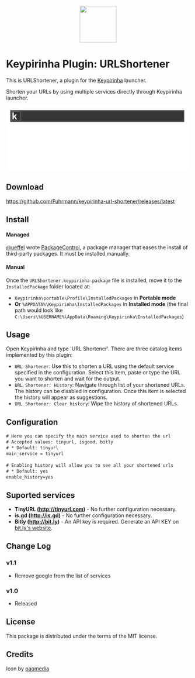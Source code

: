 <p align="center">
  <img src="src/urlshortener.ico" width="100" height="100" />
</p>

# Keypirinha Plugin: URLShortener

This is URLShortener, a plugin for the
[Keypirinha](http://keypirinha.com) launcher.

Shorten your URLs by using multiple services directly through Keypirinha launcher.

![Demo](usage.gif)

## Download
https://github.com/Fuhrmann/keypirinha-url-shortener/releases/latest


## Install

#### Managed
[@ueffel](https://github.com/ueffel) wrote [PackageControl](https://github.com/ueffel/Keypirinha-PackageControl), a package manager that eases the install of third-party packages.
It must be installed manually.

#### Manual
Once the `URLShortener.keypirinha-package` file is installed,
move it to the `InstalledPackage` folder located at:

* `Keypirinha\portable\Profile\InstalledPackages` in **Portable mode**
* **Or** `%APPDATA%\Keypirinha\InstalledPackages` in **Installed mode** (the
  final path would look like
  `C:\Users\%USERNAME%\AppData\Roaming\Keypirinha\InstalledPackages`)


## Usage

Open Keypirinha and type 'URL Shortener'. There are three catalog items implemented by this plugin:

- `URL Shortener`: Use this to shorten a URL using the default service specified in the configuration. Select this item, paste or type the URL you want to shorten and wait for the output.
- `URL Shortener: History`: Navigate through list of your shortened URLs. The history can be disabled in configuration. Once this item is selected the history will appear as suggestions.
- `URL Shortener: Clear history`: Wipe the history of shortened URLs.

## Configuration

```
# Here you can specify the main service used to shorten the url
# Accepted values: tinyurl, isgood, bitly
# * Default: tinyurl
main_service = tinyurl

# Enabling history will allow you to see all your shortened urls
# * Default: yes
enable_history=yes
```

## Suported services
- **TinyURL (http://tinyurl.com)** - No further configuration necessary.
- **is.gd (http://is.gd)** - No further configuration necessary.
- **Bitly (http://bit.ly)** - An API key is required. Generate an API KEY on [bit.ly's website](https://bitly.com/a/oauth_apps).

## Change Log
### v1.1
* Remove google from the list of services

### v1.0
* Released

## License

This package is distributed under the terms of the MIT license.


## Credits

Icon by [paomedia](https://www.iconfinder.com/paomedia)
